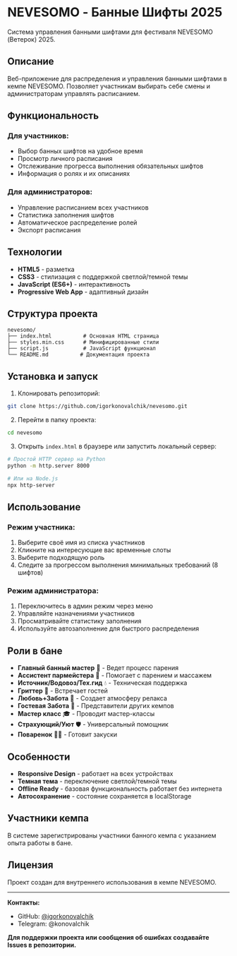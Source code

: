 # NEVESOMO - Банные Шифты 2025

Система управления банными шифтами для фестиваля NEVESOMO (Ветерок) 2025.

## Описание

Веб-приложение для распределения и управления банными шифтами в кемпе NEVESOMO. Позволяет участникам выбирать себе смены и администраторам управлять расписанием.

## Функциональность

### Для участников:
- Выбор банных шифтов на удобное время
- Просмотр личного расписания
- Отслеживание прогресса выполнения обязательных шифтов
- Информация о ролях и их описаниях

### Для администраторов:
- Управление расписанием всех участников
- Статистика заполнения шифтов
- Автоматическое распределение ролей
- Экспорт расписания

## Технологии

- **HTML5** - разметка
- **CSS3** - стилизация с поддержкой светлой/темной темы
- **JavaScript (ES6+)** - интерактивность
- **Progressive Web App** - адаптивный дизайн

## Структура проекта

```
nevesomo/
├── index.html          # Основная HTML страница
├── styles.min.css      # Минифицированные стили
├── script.js           # JavaScript функционал
└── README.md          # Документация проекта
```

## Установка и запуск

1. Клонировать репозиторий:
```bash
git clone https://github.com/igorkonovalchik/nevesomo.git
```

2. Перейти в папку проекта:
```bash
cd nevesomo
```

3. Открыть `index.html` в браузере или запустить локальный сервер:
```bash
# Простой HTTP сервер на Python
python -m http.server 8000

# Или на Node.js
npx http-server
```

## Использование

### Режим участника:
1. Выберите своё имя из списка участников
2. Кликните на интересующие вас временные слоты
3. Выберите подходящую роль
4. Следите за прогрессом выполнения минимальных требований (8 шифтов)

### Режим администратора:
1. Переключитесь в админ режим через меню
2. Управляйте назначениями участников
3. Просматривайте статистику заполнения
4. Используйте автозаполнение для быстрого распределения

## Роли в бане

- **Главный банный мастер** 👑 - Ведет процесс парения
- **Ассистент пармейстера** 🌿 - Помогает с парением и массажем
- **Источник/Водовоз/Тех.гид** 💧 - Техническая поддержка
- **Гриттер** 👋 - Встречает гостей
- **Любовь+Забота** 💆 - Создает атмосферу релакса
- **Гостевая Забота** 🤝 - Представители других кемпов
- **Мастер класс** 🎓 - Проводит мастер-классы
- **Страхующий/Уют** 🛡️ - Универсальный помощник
- **Поваренок** 👨‍🍳 - Готовит закуски

## Особенности

- **Responsive Design** - работает на всех устройствах
- **Темная тема** - переключение светлой/темной темы
- **Offline Ready** - базовая функциональность работает без интернета
- **Автосохранение** - состояние сохраняется в localStorage

## Участники кемпа

В системе зарегистрированы участники банного кемпа с указанием опыта работы в бане.

## Лицензия

Проект создан для внутреннего использования в кемпе NEVESOMO.

---

**Контакты:**
- GitHub: [@igorkonovalchik](https://github.com/igorkonovalchik)
- Telegram: @konovalchik

**Для поддержки проекта или сообщения об ошибках создавайте Issues в репозитории.**